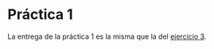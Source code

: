 # Práctica 1
La entrega de la práctica 1 es la misma que la del [ejercicio 3](../../ejercicios/ejercicio3/).

